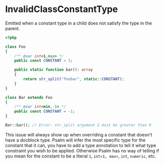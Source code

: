 # InvalidClassConstantType

Emitted when a constant type in a child does not satisfy the type in the parent.

```php
<?php

class Foo
{
    /** @var int<1,max> */
    public const CONSTANT = 3;

    public static function bar(): array
    {
        return str_split("foobar", static::CONSTANT);
    }
}

class Bar extends Foo
{
    /** @var int<min,-1> */
    public const CONSTANT = -1;
}

Bar::bar(); // Error: str_split argument 2 must be greater than 0
```

This issue will always show up when overriding a constant that doesn't have a docblock type. Psalm will infer the most specific type for the constant that it can, you have to add a type annotation to tell it what type constraint you wish to be applied. Otherwise Psalm has no way of telling if you mean for the constant to be a literal `1`, `int<1, max>`, `int`, `numeric`, etc.
